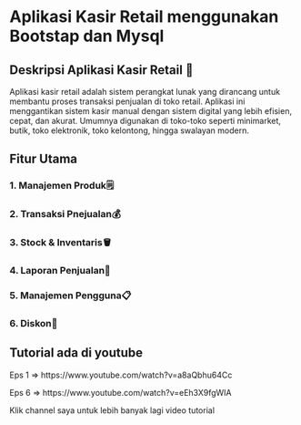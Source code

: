 # Aplikasi Kasir Retail menggunakan Bootstap dan Mysql

## **Deskripsi Aplikasi Kasir Retail** 🛒

Aplikasi kasir retail adalah sistem perangkat lunak yang dirancang untuk membantu proses transaksi penjualan di toko retail. Aplikasi ini menggantikan sistem kasir manual dengan sistem digital yang lebih efisien, cepat, dan akurat. Umumnya digunakan di toko-toko seperti minimarket, butik, toko elektronik, toko kelontong, hingga swalayan modern.

## Fitur Utama 
### 1. Manajemen Produk🗒️
### 2. Transaksi Pnejualan💰
### 3. Stock & Inventaris🪣
### 4. Laporan Penjualan📓
### 5. Manajemen Pengguna📋
### 6. Diskon💯


## Tutorial ada di youtube
<p>Eps 1 => https://www.youtube.com/watch?v=a8aQbhu64Cc</p>
<p>Eps 6 => https://www.youtube.com/watch?v=eEh3X9fgWIA</p>


Klik channel saya untuk lebih banyak lagi video tutorial
